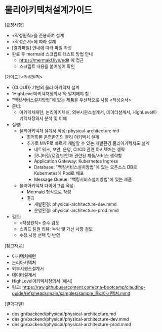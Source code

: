 # 물리아키텍처설계가이드

[요청사항]
- <작성원칙>을 준용하여 설계
- <작성순서>에 따라 설계
- [결과파일] 안내에 따라 파일 작성   
- 완료 후 mermaid 스크립트 테스트 방법 안내 
  - https://mermaid.live/edit 에 접근 
  - 스크립트 내용을 붙여넣어 확인  

[가이드]
<작성원칙>
- {CLOUD} 기반의 물리 아키텍처 설계
- 'HighLevel아키텍처정의서'와 일치해야 함 
- "백킹서비스설치방법"에 있는 제품을 우선적으로 사용 
<작성순서>
- 준비:
  - 아키텍처패턴, 논리아키텍처, 외부시퀀스설계서, 데이터설계서, HighLevel아키텍처정의서 분석 및 이해
- 실행:
  - 물리아키텍처 설계서 작성: physical-architecture.md
    - 최적화된 운영환경의 물리 아키텍처 설계
    - 추가로 MVP로 빠르게 개발할 수 있는 개발환경 물리아키텍처도 설계
      - 네트워크, 보안, 운영, CI/CD 관련 아키텍처는 생략  
      - 모니터링/로깅/보안과 관련된 제품/서비스 생략함
      - Application Gateway: Kubernetes Ingress 
      - Database: "백킹서비스설치방법"에 있는 오픈소스 DB로 Kubernetes에 Pod로 배포  
      - Message Queue: "백킹서비스설치방법"에 있는 제품
  - 물리아키텍처 다이어그램 작성: 
    - Mermaid 형식으로 작성 
    - 결과
      - 개발환경: physical-architecture-dev.mmd
      - 운영환경: physical-architecture-prod.mmd
- 검토: 
  - <작성원칙> 준수 검토
  - 스쿼드 팀원 리뷰: 누락 및 개선 사항 검토
  - 수정 사항 선택 및 반영  

[참고자료]
- 아키텍처패턴
- 논리아키텍처
- 외부시퀀스설계서
- 데이터설계서
- HighLevel아키텍처정의서
[예시]
- 링크: https://raw.githubusercontent.com/cna-bootcamp/clauding-guide/refs/heads/main/samples/sample_물리아키텍처.mmd

[결과파일]
- design/backend/physical/physical-architecture.md
- design/backend/physical/physical-architecture-dev.mmd
- design/backend/physical/physical-architecture-prod.mmd
